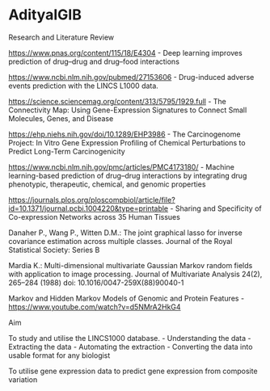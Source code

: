 # AdityaIGIB

Research and Literature Review

https://www.pnas.org/content/115/18/E4304 - Deep learning improves prediction of drug–drug and drug–food interactions

https://www.ncbi.nlm.nih.gov/pubmed/27153606 - Drug-induced adverse events prediction with the LINCS L1000 data.

https://science.sciencemag.org/content/313/5795/1929.full - The Connectivity Map: Using Gene-Expression Signatures to Connect Small Molecules, Genes, and Disease

https://ehp.niehs.nih.gov/doi/10.1289/EHP3986 - The Carcinogenome Project: In Vitro Gene Expression Profiling of Chemical Perturbations to Predict Long-Term Carcinogenicity

https://www.ncbi.nlm.nih.gov/pmc/articles/PMC4173180/ - Machine learning-based prediction of drug–drug interactions by integrating drug phenotypic, therapeutic, chemical, and genomic properties

https://journals.plos.org/ploscompbiol/article/file?id=10.1371/journal.pcbi.1004220&type=printable - Sharing and Specificity of Co-expression Networks across 35 Human Tissues

Danaher P., Wang P., Witten D.M.: The joint graphical lasso for inverse covariance estimation across multiple classes. Journal of the Royal Statistical Society: Series B

Mardia K.: Multi-dimensional multivariate Gaussian Markov random fields with application to image processing. Journal of Multivariate Analysis 24(2), 265–284 (1988) doi: 10.1016/0047-259X(88)90040-1

Markov and Hidden Markov Models of Genomic and Protein Features - https://www.youtube.com/watch?v=d5NMrA2HkG4

Aim

To study and utilise the LINCS1000 database.
        - Understanding the data
        - Extracting the data
        - Automating the extraction
        - Converting the data into usable format for any biologist
        
To utilise gene expression data to predict gene expression from composite variation
        

